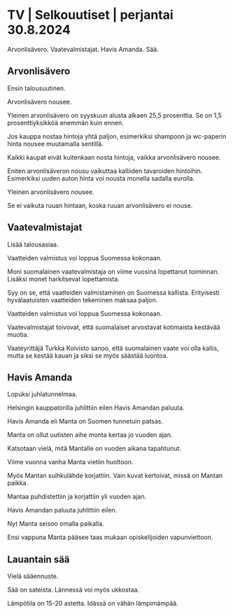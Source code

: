 # TV \| Selkouutiset \| perjantai 30.8.2024

Arvonlisävero. Vaatevalmistajat. Havis Amanda. Sää.

## Arvonlisävero

Ensin talousuutinen.

Arvonlisävero nousee.

Yleinen arvonlisävero on syyskuun alusta alkaen 25,5 prosenttia. Se on 1,5 prosenttiyksikköä enemmän kuin ennen.

Jos kauppa nostaa hintoja yhtä paljon, esimerkiksi shampoon ja wc-paperin hinta nousee muutamalla sentillä.

Kaikki kaupat eivät kuitenkaan nosta hintoja, vaikka arvonlisävero nousee.

Eniten arvonlisäveron nousu vaikuttaa kalliiden tavaroiden hintoihin. Esimerkiksi uuden auton hinta voi nousta monella sadalla eurolla.

Yleinen arvonlisävero nousee.

Se ei vaikuta ruuan hintaan, koska ruuan arvonlisävero ei nouse.

## Vaatevalmistajat

Lisää talousasiaa.

Vaatteiden valmistus voi loppua Suomessa kokonaan.

Moni suomalainen vaatevalmistaja on viime vuosina lopettanut toiminnan. Lisäksi monet harkitsevat lopettamista.

Syy on se, että vaatteiden valmistaminen on Suomessa kallista. Erityisesti hyvälaatuisten vaatteiden tekeminen maksaa paljon.

Vaatteiden valmistus voi loppua Suomessa kokonaan.

Vaatevalmistajat toivovat, että suomalaiset arvostavat kotimaista kestävää muotia.

Vaateyrittäjä Turkka Koivisto sanoo, että suomalainen vaate voi olla kallis, mutta se kestää kauan ja siksi se myös säästää luontoa.

## Havis Amanda

Lopuksi juhlatunnelmaa.

Helsingin kauppatorilla juhlittiin eilen Havis Amandan paluuta.

Havis Amanda eli Manta on Suomen tunnetuin patsas.

Manta on ollut uutisten aihe monta kertaa jo vuoden ajan.

Katsotaan vielä, mitä Mantalle on vuoden aikana tapahtunut.

Viime vuonna vanha Manta vietiin huoltoon.

Myös Mantan suihkulähde korjattiin. Vain kuvat kertoivat, missä on Mantan paikka.

Mantaa puhdistettiin ja korjattiin yli vuoden ajan.

Havis Amandan paluuta juhlittiin eilen.

Nyt Manta seisoo omalla paikalla.

Ensi vappuna Manta pääsee taas mukaan opiskelijoiden vapunviettoon.

## Lauantain sää

Vielä sääennuste.

Sää on sateista. Lännessä voi myös ukkostaa.

Lämpötila on 15-20 astetta. Idässä on vähän lämpimämpää.


